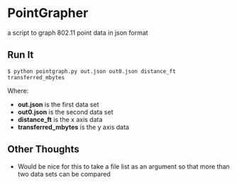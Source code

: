 # PointGrapher
a script to graph 802.11 point data in json format


## Run It

```
$ python pointgraph.py out.json out0.json distance_ft transferred_mbytes
```

Where:
- __out.json__ is the first data set
- __out0.json__ is the second data set
- __distance_ft__ is the x axis data
- __transferred_mbytes__ is the y axis data

## Other Thoughts

- Would be nice for this to take a file list as an argument so that more than two data sets can be compared
